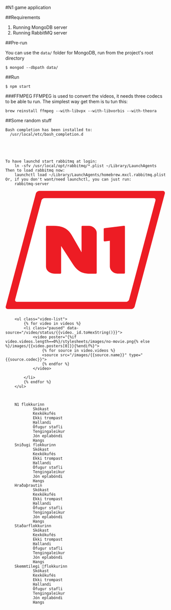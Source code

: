 #N1 game application

##Requirements

1. Running MongoDB server
2. Running RabbitMQ server

##Pre-run

You can use the `data/` folder for MongoDB, run from the project's root directory

    $ mongod --dbpath data/

##Run

    $ npm start


###FFMPEG
FFMPEG is used to convert the videos, it needs three codecs to be able tu run. The simplest way get them is tu tun this:

    brew reinstall ffmpeg --with-libvpx --with-libvorbis --with-theora

##Some random stuff

    Bash completion has been installed to:
      /usr/local/etc/bash_completion.d





    To have launchd start rabbitmq at login:
        ln -sfv /usr/local/opt/rabbitmq/*.plist ~/Library/LaunchAgents
    Then to load rabbitmq now:
        launchctl load ~/Library/LaunchAgents/homebrew.mxcl.rabbitmq.plist
    Or, if you don't want/need launchctl, you can just run:
        rabbitmq-server





<svg version="1.1" id="Layer_1" xmlns="http://www.w3.org/2000/svg" xmlns:xlink="http://www.w3.org/1999/xlink" x="0px" y="0px"
     viewBox="0 0 526 396" xml:space="preserve">
    <g>
        <path fill="#FFFFFF" d="M489.506,32.23l-85.865,321.502c-1.135,4.257-5.568,7.688-9.957,7.688H37.694
            c-4.334,0-6.969-3.432-5.845-7.688L117.642,32.23c1.144-4.233,5.621-7.66,10.025-7.66h355.96
            C487.986,24.57,490.641,27.997,489.506,32.23z"/>
        <g>
            <path fill="#ED1C24" d="M513.398,1L110.767,1c-4.989,0-10.039,3.871-11.339,8.656L1.297,376.143
                c-1.281,4.82,1.705,8.687,6.608,8.687h402.657c4.957,0,9.971-3.866,11.252-8.687L520.037,9.657C521.318,4.871,518.322,1,513.398,1
                z M489.506,32.23l-85.865,321.502c-1.135,4.257-5.568,7.688-9.957,7.688H37.694c-4.334,0-6.969-3.432-5.845-7.688L117.642,32.23
                c1.144-4.233,5.621-7.66,10.025-7.66h355.96C487.986,24.57,490.641,27.997,489.506,32.23z"/>
            <path fill="#ED1C24" d="M387.439,114.378l-64.457,7.691c-1.201,0.173-2.131,1.191-2.164,2.434v38.04h0.002
                c0,1.396,1.129,2.528,2.525,2.53l17.414-1.941c0,0,0,73.832,0,82.832c0,12.114,10.758,23.844,27.775,23.844
                c9.143,0,15.605,0,18.91,0c1.389-0.002,2.516-1.126,2.523-2.515V116.906C389.969,115.51,388.836,114.378,387.439,114.378z"/>
            <path fill="#ED1C24" d="M272.296,114.432h-21.258c-1.397,0-2.53,1.133-2.53,2.53v83.453l-32.568-56.349
                c-12.549-21.018-30.429-29.634-57.389-29.634h-23.598c-1.385,0.015-2.503,1.141-2.503,2.529v129.102
                c0,15.747,14.679,23.872,28.566,23.872h18.27v-0.001c1.377,0,2.496-1.1,2.528-2.469v-87.51l38.703,59.451
                c16.542,25.216,33.614,30.528,54.406,30.528h20.435c1.396,0,2.526-1.129,2.53-2.523V137.714
                C297.888,125.491,285.671,114.432,272.296,114.432z"/>
        </g>
    </g>
</svg>




		<ul class="video-list">
			{% for video in videos %}
			<li class="paused" data-source="/video/status/{{video._id.toHexString()}}">
				<video poster="{%if video.videos.length==0%}/stylesheets/images/no-movie.png{% else %}/images/{{video.posters[0]}}{%endif%}">
					{% for source in video.videos %}
					<source src="/images/{{source.name}}" type="{{source.codec}}">
					{% endfor %}
				</video>

			</li>
			{% endfor %}
		</ul>
		
		
		
		N1 flokkurinn
                Skókast
                Kexkökufés
                Ekki trompast
                Hallandi
                Öfugur stafli
                Tengingaleikur
                Jón eplabóndi
                Hangs
		Sniðugi flokkurinn
                Skókast
                Kexkökufés
                Ekki trompast
                Hallandi
                Öfugur stafli
                Tengingaleikur
                Jón eplabóndi
                Hangs
		Hraðaþrautin
                Skókast
                Kexkökufés
                Ekki trompast
                Hallandi
                Öfugur stafli
                Tengingaleikur
                Jón eplabóndi
                Hangs
		Staðarflokkurinn
                Skókast
                Kexkökufés
                Ekki trompast
                Hallandi
                Öfugur stafli
                Tengingaleikur
                Jón eplabóndi
                Hangs
		Skemmtilegi flokkurinn
                Skókast
                Kexkökufés
                Ekki trompast
                Hallandi
                Öfugur stafli
                Tengingaleikur
                Jón eplabóndi
                Hangs